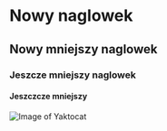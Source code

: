 # Nowy naglowek
## Nowy mniejszy naglowek
### Jeszcze mniejszy naglowek
#### Jeszczcze mniejszy
![Image of Yaktocat](https://octodex.github.com/images/yaktocat.png)
